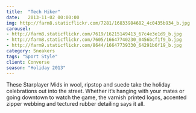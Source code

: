 ```yaml
---
title:  "Tech Hiker"
date:   2013-11-02 00:00:00
img: http://farm8.staticflickr.com/7281/16833984682_4c0435b934_b.jpg
carousel:
- http://farm8.staticflickr.com/7619/16215149413_67c4e3e1d9_b.jpg
- http://farm8.staticflickr.com/7605/16647740230_0456bcf1f9_b.jpg
- http://farm9.staticflickr.com/8644/16647739330_64291b6f19_b.jpg
category: Sneakers
tags: "Sport Style"
client: Converse
season: "Holiday 2013"
---
```

These Starplayer Mids in wool, ripstop and suede take the holiday celebrations out into the street. Whether it’s hanging with your mates or going downtown to watch the game, the varnish printed logos, accented zipper webbing and tectured rubber detailing says it all. 
